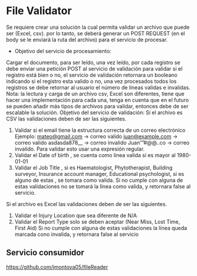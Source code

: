 # File Validator

Se requiere crear una solución la cual permita validar un archivo que puede ser (Excel, csv).
por lo tanto, se deberá generar un POST REQUEST (en el body se le enviará la ruta del archivo)
para el servicio de procesar.


* Objetivo del servicio de procesamiento:

Cargar el documento, para ser leído, una vez leído, por cada registro se debe enviar una
petición POST al servicio de validación para validar si el registro está bien o no, el servicio de
validación retornara un booleano indicando si el registro esta valido o no, una vez procesados
todos los registros se debe retornar al usuario el número de líneas validas e invalidas.
Nota: la lectura y carga de un archivo csv, Excel son diferentes, tiene que hacer una
implementación para cada una, tenga en cuenta que en el futuro se pueden añadir más tipos
de archivos para validar, entonces debe de ser escalable la solución.
Objetivo del servicio de validación:
Si el archivo es CSV las validaciones deben de ser las siguientes.

1) Validar si el email tiene la estructura correcta de un correo electrónico Ejemplo:
mateo@gmail.com -> correo valido
juan@example.com -> correo valido
asdasda878__ -> correo invalido
Juan””#@@..co -> correo invalido.
Para validar esto usar una expresión regular.
2) Validar el Date of birth , se cuenta como linea valida si es mayor al 1980-01-01
3) Validar el Job Title , si es Haematologist, Phytotherapist, Building surveyor, Insurance
account manager, Educational psychologist, si es alguno de estas , se tomara como
valida.
Si no cumple con alguna de estas validaciones no se tomará la línea como valida, y retornara
false al servicio.


Si el archivo es Excel las validaciones deben de ser las siguientes.
1) Validar el Injury Location que sea diferente de N/A
2) Validar el Report Type solo se deben aceptar (Near Miss, Lost Time, First Aid)
Si no cumple con alguna de estas validaciones la línea queda marcada cono invalida, y retornara
false al servicio

## Servicio consumidor

https://github.com/jmontoya05/fileReader
